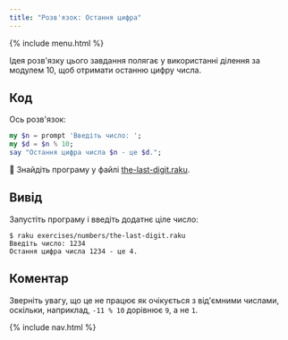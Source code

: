 ```yaml
---
title: "Розв'язок: Остання цифра"
---
```


{% include menu.html %}

Ідея розв'язку цього завдання полягає у використанні ділення за модулем 10, щоб отримати останню цифру числа.

## Код

Ось розв'язок:

```raku
my $n = prompt 'Введіть число: ';
my $d = $n % 10;
say "Остання цифра числа $n - це $d.";
```

🦋 Знайдіть програму у файлі [the-last-digit.raku](https://github.com/ash/raku-course/blob/master/exercises/numbers/the-last-digit.raku).

## Вивід

Запустіть програму і введіть додатнє ціле число:

```console
$ raku exercises/numbers/the-last-digit.raku
Введіть число: 1234
Остання цифра числа 1234 - це 4.
```

## Коментар

Зверніть увагу, що це не працює як очікується з від'ємними числами, оскільки, наприклад, `-11 % 10` дорівнює `9`, а не `1`.

{% include nav.html %}
